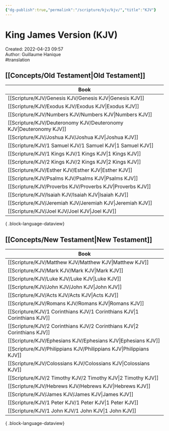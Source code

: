 ```yaml
---
{"dg-publish":true,"permalink":"/scripture/kjv/kjv/","title":"KJV"}
---
```


# King James Version (KJV)

Created: 2022-04-23 09:57  
Author: Guillaume Hanique  
#translation

## [[Concepts/Old Testament\|Old Testament]]

| Book                                                                  |
| --------------------------------------------------------------------- |
| [[Scripture/KJV/Genesis KJV/Genesis KJV\|Genesis KJV]]             |
| [[Scripture/KJV/Exodus KJV/Exodus KJV\|Exodus KJV]]                |
| [[Scripture/KJV/Numbers KJV/Numbers KJV\|Numbers KJV]]             |
| [[Scripture/KJV/Deuteronomy KJV/Deuteronomy KJV\|Deuteronomy KJV]] |
| [[Scripture/KJV/Joshua KJV/Joshua KJV\|Joshua KJV]]                |
| [[Scripture/KJV/1 Samuel KJV/1 Samuel KJV\|1 Samuel KJV]]          |
| [[Scripture/KJV/1 Kings KJV/1 Kings KJV\|1 Kings KJV]]             |
| [[Scripture/KJV/2 Kings KJV/2 Kings KJV\|2 Kings KJV]]             |
| [[Scripture/KJV/Esther KJV/Esther KJV\|Esther KJV]]                |
| [[Scripture/KJV/Psalms KJV/Psalms KJV\|Psalms KJV]]                |
| [[Scripture/KJV/Proverbs KJV/Proverbs KJV\|Proverbs KJV]]          |
| [[Scripture/KJV/Isaiah KJV/Isaiah KJV\|Isaiah KJV]]                |
| [[Scripture/KJV/Jeremiah KJV/Jeremiah KJV\|Jeremiah KJV]]          |
| [[Scripture/KJV/Joel KJV/Joel KJV\|Joel KJV]]                      |

{ .block-language-dataview}

## [[Concepts/New Testament\|New Testament]]

| Book                                                                        |
| --------------------------------------------------------------------------- |
| [[Scripture/KJV/Matthew KJV/Matthew KJV\|Matthew KJV]]                   |
| [[Scripture/KJV/Mark KJV/Mark KJV\|Mark KJV]]                            |
| [[Scripture/KJV/Luke KJV/Luke KJV\|Luke KJV]]                            |
| [[Scripture/KJV/John KJV/John KJV\|John KJV]]                            |
| [[Scripture/KJV/Acts KJV/Acts KJV\|Acts KJV]]                            |
| [[Scripture/KJV/Romans KJV/Romans KJV\|Romans KJV]]                      |
| [[Scripture/KJV/1 Corinthians KJV/1 Corinthians KJV\|1 Corinthians KJV]] |
| [[Scripture/KJV/2 Corinthians KJV/2 Corinthians KJV\|2 Corinthians KJV]] |
| [[Scripture/KJV/Ephesians KJV/Ephesians KJV\|Ephesians KJV]]             |
| [[Scripture/KJV/Philippians KJV/Philippians KJV\|Philippians KJV]]       |
| [[Scripture/KJV/Colossians KJV/Colossians KJV\|Colossians KJV]]          |
| [[Scripture/KJV/2 Timothy KJV/2 Timothy KJV\|2 Timothy KJV]]             |
| [[Scripture/KJV/Hebrews KJV/Hebrews KJV\|Hebrews KJV]]                   |
| [[Scripture/KJV/James KJV/James KJV\|James KJV]]                         |
| [[Scripture/KJV/1 Peter KJV/1 Peter KJV\|1 Peter KJV]]                   |
| [[Scripture/KJV/1 John KJV/1 John KJV\|1 John KJV]]                      |

{ .block-language-dataview}
